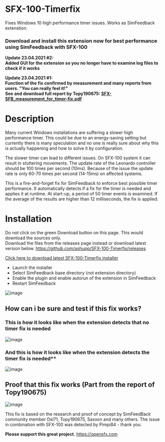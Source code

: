 # SFX-100-Timerfix
Fixes Windows 10 high performance timer issues. Works as SimFeedback extenstion. 

### Download and install this extension now for best performance using SimFeedback with SFX-100

**Update 23.04.2021 #2:**  
**Added GUI for the extension so you no longer have to examine log files to check if it works**  

**Update 23.04.2021 #1:**  
**Function of the fix confirmed by measurement and many reports from users. "You can really feel it!"**  
**See and download full report by Topy190675: [SFX-SFB_measurement_for_timer-fix.pdf](https://github.com/ashupp/SFX-100-Timerfix/files/6363569/SFX-SFB_measurement_for_timer-fix.pdf)** 

# Description
Many current Windows installations are suffering a slower high performance timer. This could be due to an energy-saving setting but currently there is many speculation and no one is really sure about why this is actually happening and how to solve it by configuration. 

The slower timer can lead to different issues. 
On SFX-100 system it can result in stuttering movements.
The update rate of the Leonardo controller should be 100 times per second (10ms). 
Because of the issue the update rate is only 60-70 times per second (14-15ms) on affected systems.

This is a fire-and-forget fix for SimFeedback to enforce best possible timer performance. 
It automatically detects if a fix for the timer is needed and applies it at runtime.
At start-up, a period of 50 timer events is examined. If the average of the results are higher than 12 milliseconds, the fix is applied.


# Installation  
Do not click on the green Download button on this page. This would download the sources only.  
Download the files from the releases page instead or download latest version below. 
https://github.com/ashupp/SFX-100-Timerfix/releases

[Click here to download latest SFX-100-Timerfix installer](https://github.com/ashupp/SFX-100-Timerfix/releases/latest/download/SFX-100-Timerfix-Setup.exe)


- Launch the installer
- Select SimFeedback base directory (not extension directory)
- Enable the plugin and enable autorun of the extension in SimFeedback
- Restart SimFeedback

![image](https://user-images.githubusercontent.com/1867828/115565650-d6b88b00-a2b9-11eb-9a04-24d6a345d4df.png)

## How can i be sure and test if this fix works?

### This is how it looks like when the extension detects that no timer fix is needed
![image](https://user-images.githubusercontent.com/1867828/115901164-21283c00-a461-11eb-8d7f-008d45f77398.png)

### And this is how it looks like when the extension detects the timer fix is needed**
![image](https://user-images.githubusercontent.com/1867828/115901077-06ee5e00-a461-11eb-9e36-03606fa7c71a.png)


## Proof that this fix works (Part from the report of Topy190675)
![image](https://user-images.githubusercontent.com/1867828/115837385-cff45a00-a418-11eb-863d-ec8184b85565.png)

This fix is based on the research and proof of concept by SimFeedBack community member Dsl71, Topy190675, Saxxon and many others.
The issue in combination with SFX-100 was detected by Pimpi84 - thank you.

**Please support this great project.**
https://opensfx.com
